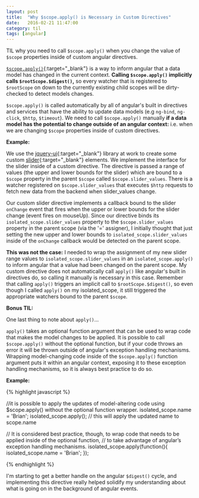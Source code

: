 ```yaml
---
layout: post
title:  "Why $scope.apply() is Necessary in Custom Directives"
date:   2016-02-21 11:47:00
category: til
tags: [angular]
---
```


TIL why you need to call `$scope.apply()` when you change the value of `$scope` properties inside of custom angular directives.

[`$scope.apply()`][apply]{:target="_blank"} is a way to inform angular that a data model has changed in the current context. __Calling `$scope.apply()` implicitly calls `$rootScope.$digest()`,__ so every watcher that is registered to `$rootScope` on down to the currently existing child scopes will be dirty-checked to detect models changes.

`$scope.apply()` is called automatically by all of angular's built in directives and services that have the ability to update data models (e.g `ng-bind`, `ng-click`, `$http`, `$timeout`). We need to call `$scope.apply()` manually __if a data model has the potential to change outside of an angular context:__ i.e. when we are changing `$scope` properties inside of custom directives.

__Example:__

We use the [jquery-ui][jquery-ui]{:target="_blank"} library at work to create some custom [slider][slider]{:target="_blank"} elements. We implement the interface for the slider inside of a custom directive. The directive is passed a range of values (the upper and lower bounds for the slider) which are bound to a `$scope` property in the parent `$scope` called `$scope.slider_values`. There is a watcher registered on `$scope.slider_values` that executes `$http` requests to fetch new data from the backend when slider_values change.

Our custom slider directive implements a callback bound to the slider `onChange` event that fires when the upper or lower bounds for the slider change (event fires on mouseUp). Since our directive binds its `isolated_scope.slider_values` property to the `$scope.slider_values` property in the parent scope (via the '=' assigner), I initially thought that just setting the new upper and lower bounds to `isolated_scope.slider_values` inside of the `onChange` callback would be detected on the parent scope.

__This was not the case:__ I needed to wrap the assignment of my new slider range values to `isolated_scope.slider_values` in an `isolated_scope.apply()` to inform angular that a value had been changed on the parent scope. My custom directive does not automatically call `apply()` like angular's built in directives do, so calling it manually is necessary in this case. Remember that calling `apply()` triggers an implicit call to `$rootScope.$digest()`, so even though I called `apply()` on my isolated_scope, it still triggered the appropriate watchers bound to the parent `$scope`.

__Bonus TIL:__

One last thing to note about `apply()`...

`apply()` takes an optional function argument that can be used to wrap code that makes the model changes to be applied. It is possible to call `$scope.apply()` without the optional function, but if your code throws an error it will be thrown outside of angular's exception handling mechanisms. Wrapping model-changing code inside of the `$scope.apply()` function argument puts it within an angular context, exposing it to these exception handling mechanisms, so it is always best practice to do so.

__Example:__

{% highlight javascript %}

//it is possible to apply the updates of model-altering code using $scope.apply() without the optional function wrapper.
isolated_scope.name = 'Brian';
isolated_scope.apply(); // this will apply the updated name to scope.name


// It is considered best practice, though, to wrap code that needs to be applied inside of the optional function,
// to take advantage of angular’s exception handling mechanisms.
isolated_scope.apply(function(){
	isolated_scope.name = 'Brian';
});

{% endhighlight %}

I'm starting to get a better handle on the angular `$digest()` cycle, and implementing this directive really helped solidify my understanding about what is going on in the background of angular events.

[apply]: https://docs.angularjs.org/api/ng/type/$rootScope.Scope#$apply
[jquery-ui]: https://jqueryui.com/
[slider]: https://jqueryui.com/slider/
